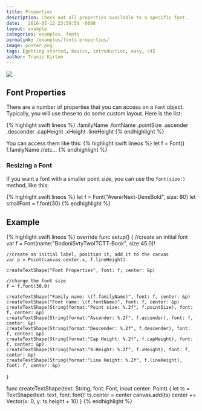 ```yaml
---
title: Properties
description: Check out all properties available to a specific font.
date:   2016-05-12 23:59:59 -0800
layout: example
categories: examples, fonts
permalink: /examples/fonts-properties/
image: poster.png
tags: [getting started, basics, introduction, easy, c4]
author: Travis Kirton
---
```

![](properties.png)

## Font Properties
There are a number of properties that you can access on a `Font` object. Typically, you will use these to do some custom layout. Here is the list:

{% highlight swift lineos %}
.familyName
.fontName
.pointSize
.ascender
.descender
.capHeight
.xHeight
.lineHeight
{% endhighlight %}

You can access them like this:
{% highlight swift lineos %}
let f = Font()
f.familyName
//etc...
{% endhighlight %}

### Resizing a Font
If you want a font with a smaller point size, you can use the `font(size:)` method, like this:

{% highlight swift lineos %}
let f = Font("AvenirNext-DemiBold", size: 80)
let smallFont = f.font(30)
{% endhighlight %}

## Example
{% highlight swift lineos %}
override func setup() {
    //create an initial font
    var f = Font(name:"BodoniSvtyTwoITCTT-Book", size:45.0)!

    //create an initial label, position it, add it to the canvas
    var p = Point(canvas.center.x, f.lineHeight)

    createTextShape("Font Properties", font: f, center: &p)

    //change the font size
    f = f.font(30.0)

    createTextShape("Family name: \(f.familyName)", font: f, center: &p)
    createTextShape("Font name: \(f.fontName)", font: f, center: &p)
    createTextShape(String(format:"Point size: %.2f", f.pointSize), font: f, center: &p)
    createTextShape(String(format:"Ascender: %.2f", f.ascender), font: f, center: &p)
    createTextShape(String(format:"Descender: %.2f", f.descender), font: f, center: &p)
    createTextShape(String(format:"Cap Height: %.2f", f.capHeight), font: f, center: &p)
    createTextShape(String(format:"X-Height: %.2f", f.xHeight), font: f, center: &p)
    createTextShape(String(format:"Line Height: %.2f", f.lineHeight), font: f, center: &p)
}

func createTextShape(text: String, font: Font, inout center: Point) {
    let ts = TextShape(text: text, font: font)!
    ts.center = center
    canvas.add(ts)
    center += Vector(x: 0, y: ts.height + 10)
}
{% endhighlight %}
